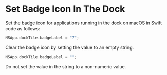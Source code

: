 # Set Badge Icon In The Dock

Set the badge icon for applications running in the dock on macOS in Swift code as follows:

```swift
NSApp.dockTile.badgeLabel = "7";
```

Clear the badge icon by setting the value to an empty string.

```swift
NSApp.dockTile.badgeLabel = "";
```

Do not set the value in the string to a non-numeric value.